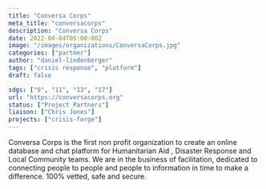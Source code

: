 ```yaml
---
title: "Conversa Corps"
meta_title: "conversacorps"
description: "Conversa Corps"
date: 2022-04-04T05:00:00Z
image: "/images/organizations/ConversaCorps.jpg"
categories: ["partner"]
author: "daniel-lindenberger"
tags: ["crisis response", "platform"]
draft: false

sdgs: ["9", "11", "13", "17"]
url: "https://conversacorps.org"
status: ["Project Partners"]
liaison: ["Chris Jones"]
projects: ["crisis-forge"]
---
```


Conversa Corps is the first non profit organization to create an online database and chat platform for Humanitarian Aid , Disaster Response and Local Community teams. We are in the business of facilitation, dedicated to connecting people to people and people to information in time to make a difference. 100% vetted, safe and secure.
